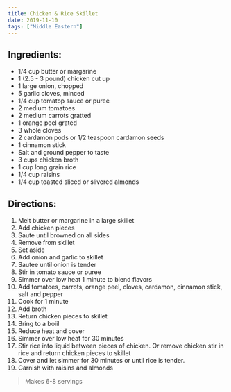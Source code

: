 ```yaml
---
title: Chicken & Rice Skillet
date: 2019-11-10
tags: ["Middle Eastern"]
---
```


## Ingredients:

* 1/4 cup butter or margarine
* 1 (2.5 - 3 pound) chicken cut up
* 1 large onion, chopped
* 5 garlic cloves, minced
* 1/4 cup tomatop sauce or puree
* 2 medium tomatoes
* 2 medium carrots gratted
* 1 orange peel grated
* 3 whole cloves
* 2 cardamon pods or 1/2 teaspoon cardamon seeds
* 1 cinnamon stick
* Salt and ground pepper to taste
* 3 cups chicken broth
* 1 cup long grain rice
* 1/4 cup raisins
* 1/4 cup toasted sliced or slivered almonds 

## Directions:

1. Melt butter or margarine in a large skillet
2. Add chicken pieces
3. Saute until browned on all sides
4. Remove from skillet
5. Set aside
6. Add onion and garlic to skillet
7. Sautee until onion is tender
8. Stir in tomato sauce or puree
9. Simmer over low heat 1 minute to blend flavors
10. Add tomatoes, carrots, orange peel, cloves, cardamon, cinnamon stick, salt and pepper
11. Cook for 1 minute
12. Add broth
13. Return chicken pieces to skillet
14. Bring to a boiil
15. Reduce heat and cover
16. Simmer over low heat for 30 minutes
17. Stir rice into liquid between pieces of chicken. Or remove chicken stir in rice and return chicken pieces to skillet
18. Cover and let simmer for 30 minutes or until rice is tender.
19. Garnish with raisins and almonds

> Makes 6-8 servings